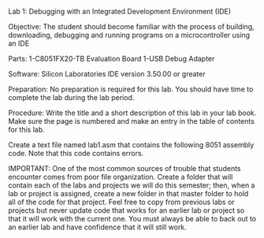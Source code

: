 Lab 1: Debugging with an Integrated Development Environment (IDE)

Objective: The student should become familiar with the process of building, downloading, debugging and running programs on a microcontroller using an IDE

Parts: 1-C8051FX20-TB Evaluation Board 1-USB Debug Adapter

Software: Silicon Laboratories IDE version 3.50.00 or greater

Preparation: No preparation is required for this lab. You should have time to complete the lab during the lab period.

Procedure: Write the title and a short description of this lab in your lab book. Make sure the page is numbered and make an entry in the table of contents for this lab.

Create a text file named lab1.asm that contains the following 8051 assembly code. Note that this code contains errors.

IMPORTANT: One of the most common sources of trouble that students encounter comes from poor file organization. Create a folder that will contain each of the labs and projects we will do this semester; then, when a lab or project is assigned, create a new folder in that master folder to hold all of the code for that project. Feel free to copy from previous labs or projects but never update code that works for an earlier lab or project so that it will work with the current one. You must always be able to back out to an earlier lab and have confidence that it will still work. 
